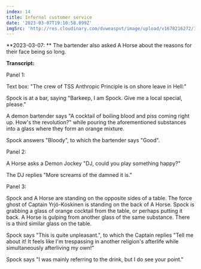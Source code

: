```yaml
---
index: 14
title: Infernal customer service
date: '2023-03-07T19:10:58.099Z'
imgSrc: 'http://res.cloudinary.com/dvweaspvt/image/upload/v1678216272/14_lqnf8e.png'
---
```


**2023-03-07: ** The bartender also asked A Horse about the reasons for their face being so long.

**Transcript:**

Panel 1:

Text box: "The crew of TSS Anthropic Principle is on shore leave in Hell:"

Spock is at a bar, saying "Barkeep, I am Spock. Give me a local special, please."

A demon bartender says "A cocktail of boiling blood and piss coming right up. How's the revolution?" while pouring the aforementioned substances into a glass where they form an orange mixture.

Spock answers "Bloody", to which the bartender says "Good".

Panel 2:

A Horse asks a Demon Jockey "DJ, could you play something happy?"

The DJ replies "More screams of the damned it is."

Panel 3:

Spock and A Horse are standing on the opposite sides of a table. The force ghost of Captain Yrjö-Koskinen is standing on the back of A Horse. Spock is grabbing a glass of orange cocktail from the table, or perhaps putting it back. A Horse is gulping from another glass of the same substance. There is a third similar glass on the table.

Spock says "This is quite unpleasant.", to which the Captain replies "Tell me about it! It feels like I'm trespassing in another religion's afterlife while simultaneously afterliving my own!"

Spock says "I was mainly referring to the drink, but I do see your point."

